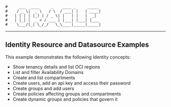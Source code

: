     #     ___  ____     _    ____ _     _____
    #    / _ \|  _ \   / \  / ___| |   | ____|
    #   | | | | |_) | / _ \| |   | |   |  _|
    #   | |_| |  _ < / ___ | |___| |___| |___
    #    \___/|_| \_/_/   \_\____|_____|_____|
***

## Identity Resource and Datasource Examples

This example demonstrates the following Identity concepts:
* Show tenancy details and list OCI regions 
* List and filter Availability Domains
* Create and list compartments
* Create users, add an api key and access their password
* Create groups and add users
* Create policies affecting groups and compartments
* Create dynamic groups and policies that govern it 